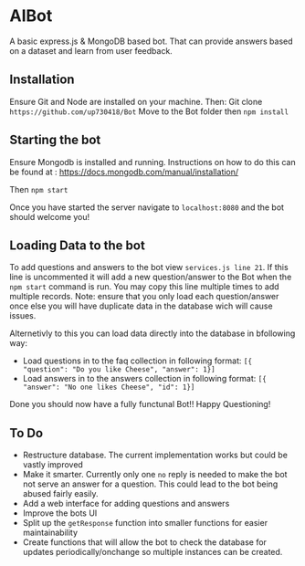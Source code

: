 # AIBot
A basic express.js &amp; MongoDB based bot. That can provide answers based on a dataset and learn from user feedback.

## Installation 
Ensure Git and Node are installed on your machine. Then: 
Git clone `https://github.com/up730418/Bot`
Move to the Bot folder then `npm install`

## Starting the bot
Ensure Mongodb is installed and running. Instructions on how to do this can be found at : https://docs.mongodb.com/manual/installation/

Then `npm start`

Once you have started the server navigate to `localhost:8080` and the bot should welcome you!

## Loading Data to the bot
To add questions and answers to the bot view `services.js line 21`. If this line is uncommented it will add a new question/answer to the Bot when the `npm start` command is run. You may copy this line multiple times to add multiple records. Note: ensure that you only load each question/answer once else you will have duplicate data in the database wich will cause issues.

Alternetivly to this you can load data directly into the database in bfollowing way:
- Load questions in to the faq collection in following format: `[{ "question": "Do you like Cheese", "answer": 1}]`
- Load answers in to the answers collection in following format: `[{ "answer": "No one likes Cheese", "id": 1}]`

Done you should now have a fully functunal Bot!! Happy Questioning!

## To Do
- Restructure database. The current implementation works but could be vastly improved
- Make it smarter. Currently only one `no` reply is needed to make the bot not serve an answer for a question. This could lead to the bot being abused fairly easily.
- Add a web interface for adding questions and answers
- Improve the bots UI
- Split up the `getResponse` function into smaller functions for easier maintainability
- Create functions that will allow the bot to check the database for updates periodically/onchange so multiple instances can be created.
